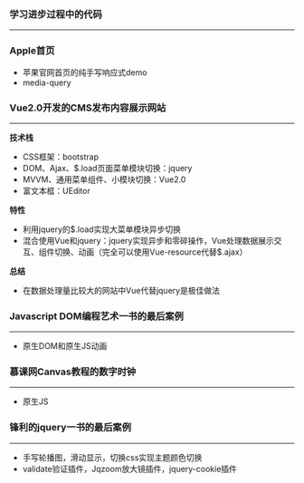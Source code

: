 ### 学习进步过程中的代码
---

### Apple首页
- 苹果官网首页的纯手写响应式demo
- media-query

### Vue2.0开发的CMS发布内容展示网站
- - - - - - - - - -
**技术栈**
- CSS框架：bootstrap
- DOM、Ajax、$.load页面菜单模块切换：jquery
- MVVM、通用菜单组件、小模块切换：Vue2.0
- 富文本框：UEditor

**特性**
- 利用jquery的$.load实现大菜单模块异步切换
- 混合使用Vue和jquery：jquery实现异步和零碎操作，Vue处理数据展示交互、组件切换、动画（完全可以使用Vue-resource代替$.ajax）

**总结**
- 在数据处理量比较大的网站中Vue代替jquery是极佳做法

### Javascript DOM编程艺术一书的最后案例
***
- 原生DOM和原生JS动画

### 慕课网Canvas教程的数字时钟
---
- 原生JS

### 锋利的jquery一书的最后案例
---
- 手写轮播图，滑动显示，切换css实现主题颜色切换
- validate验证插件，Jqzoom放大镜插件，jquery-cookie插件
